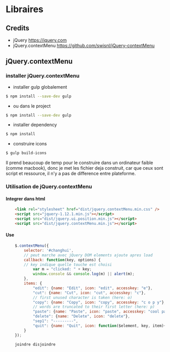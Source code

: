 # Libraires

## Credits
* jQuery https://jquery.com
* jQuery.contextMenu https://github.com/swisnl/jQuery-contextMenu

## jQuery.contextMenu
### installer jQuery.contextMenu

* installer gulp globalement
```bash
$ npm install --save-dev gulp
```

* ou dans le project
```bash
$ npm install --save-dev gulp
```

* installer dependency
```bash
$ npm install
```

* construire icons
```bash
$ gulp build-icons
```

Il prend beaucoup de temp pour le construire dans un ordinateur faible (comme macbook), donc je met les fichier deja construit, car que ceux sont script et ressource, il n'y a pas de difference entre plateforme.

### Utilisation de jQuery.contextMenu
#### Integrer dans html
```html
    <link rel="stylesheet" href="dist/jquery.contextMenu.min.css" />
    <script src="jquery-1.12.1.min.js"></script>
    <script src="dist/jquery.ui.position.min.js"></script>
    <script src="dist/jquery.contextMenu.min.js"></script>
```

#### Use
```JavaScript
    $.contextMenu({
        selector: '#changhui',
        // peut marche avec jQuery DOM elements ajoute apres load
        callback: function(key, options) {
        // key indique quelle touche est choisi
            var m = "clicked: " + key;
            window.console && console.log(m) || alert(m);
        },
        items: {
            "edit": {name: "Edit", icon: "edit", accesskey: "e"},
            "cut": {name: "Cut", icon: "cut", accesskey: "c"},
            // first unused character is taken (here: o)
            "copy": {name: "Copy", icon: "copy", accesskey: "c o p y"},
            // words are truncated to their first letter (here: p)
            "paste": {name: "Paste", icon: "paste", accesskey: "cool paste"},
            "delete": {name: "Delete", icon: "delete"},
            "sep1": "---------",
            "quit": {name: "Quit", icon: function($element, key, item){ return 'context-menu-icon context-menu-icon-quit'; }}
        }
    });
    
    joindre disjoindre 
```